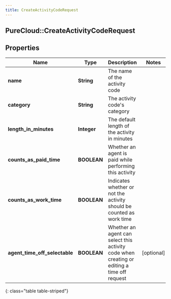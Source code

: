 ```yaml
---
title: CreateActivityCodeRequest
---
```

## PureCloud::CreateActivityCodeRequest

## Properties

|Name | Type | Description | Notes|
|------------ | ------------- | ------------- | -------------|
| **name** | **String** | The name of the activity code | |
| **category** | **String** | The activity code&#39;s category | |
| **length_in_minutes** | **Integer** | The default length of the activity in minutes | |
| **counts_as_paid_time** | **BOOLEAN** | Whether an agent is paid while performing this activity | |
| **counts_as_work_time** | **BOOLEAN** | Indicates whether or not the activity should be counted as work time | |
| **agent_time_off_selectable** | **BOOLEAN** | Whether an agent can select this activity code when creating or editing a time off request | [optional] |
{: class="table table-striped"}


